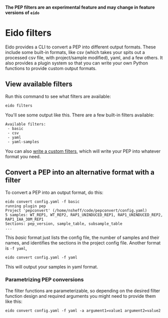 **The PEP filters are an experimental feature and may change in feature versions of `eido`**

# Eido filters

Eido provides a CLI to convert a PEP into different output formats. These include some built-in formats, like csv (which takes your spits out a processed csv file, with project/sample modified), yaml, and a few others. It also provides a plugin system so that you can write your own Python functions to provide custom output formats.

## View available filters

Run this command to see what filters are available:

```console
eido filters
```

You'll see some output like this. There are a few built-in filters available:


```console
Available filters:
 - basic
 - csv
 - yaml
 - yaml-samples
```

You can also [write a custom filters](writing-a-filter.md), which will write your PEP into whatever format you need.

## Convert a PEP into an alternative format with a filter

To convert a PEP into an output format, do this:

```console
eido convert config.yaml -f basic
running plugin pep
Project 'pepconvert' (/home/nsheff/code/pepconvert/config.yaml)
5 samples: WT_REP1, WT_REP2, RAP1_UNINDUCED_REP1, RAP1_UNINDUCED_REP2, RAP1_IAA_30M_REP1
Sections: pep_version, sample_table, subsample_table
...
```

This *basic* format just lists the config file, the number of samples and their names, and identifies the sections in the project config file. Another format is `-f yaml`,

```console
eido convert config.yaml -f yaml
```

This will output your samples in yaml format.

### Parametrizing PEP conversions

The filter functions are parameterizable, so depending on the desired filter function design and required arguments you might need to provide them like this:

```console
eido convert config.yaml -f yaml -a argument1=value1 argument2=value2
```
